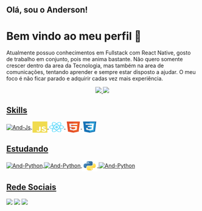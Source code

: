 ## Olá, sou o Anderson!

# Bem vindo ao meu perfil 👋

Atualmente possuo conhecimentos em Fullstack com React Native, gosto de trabalho em conjunto, pois me anima bastante. Não quero somente crescer dentro da area da Tecnologia, mas também na area de comunicações, tentando aprender e sempre estar disposto a ajudar. O meu foco é não ficar parado e adquirir cadas vez mais experiência.

<div align="center">
  <a href="https://github.com/AnderJunior">
  <img height="180em" src="https://github-readme-stats.vercel.app/api?username=AnderJunior&show_icons=true&theme=dark&include_all_commits=true&count_private=true"/>
  <img height="180em" src="https://github-readme-stats.vercel.app/api/top-langs/?username=AnderJunior&layout=compact&langs_count=7&theme=dark"/>
</div>

## Skills
<div style="display: inline_block">
  <img align="center" alt="And-Js" height="30" width="40" src="https://cdn.jsdelivr.net/gh/devicons/devicon/icons/figma/figma-original.svg" />
  <img align="center" alt="And-Js" height="30" width="40" src="https://raw.githubusercontent.com/devicons/devicon/master/icons/javascript/javascript-plain.svg">
  <img align="center" alt="And-React" height="30" width="40" src="https://raw.githubusercontent.com/devicons/devicon/master/icons/react/react-original.svg">
  <img align="center" alt="And-HTML" height="30" width="40" src="https://raw.githubusercontent.com/devicons/devicon/master/icons/html5/html5-original.svg">
  <img align="center" alt="And-CSS" height="30" width="40" src="https://raw.githubusercontent.com/devicons/devicon/master/icons/css3/css3-original.svg">
</div>


## Estudando
<div>
  <img align="center" alt="And-Python" height="30" width="40" src="https://cdn.jsdelivr.net/gh/devicons/devicon/icons/nodejs/nodejs-original.svg" />  
  <img align="center" alt="And-Python" height="30" width="40" src="https://cdn.jsdelivr.net/gh/devicons/devicon/icons/dart/dart-original.svg" />
  <img align="center" alt="And-Python" height="30" width="40" src="https://raw.githubusercontent.com/devicons/devicon/master/icons/python/python-original.svg">
  <img align="center" alt="And-Python" height="30" width="40" src="https://cdn.jsdelivr.net/gh/devicons/devicon/icons/java/java-original.svg" />    
</div>

## Rede Sociais
<div>
  <a href="https://instagram.com/andersilvajunior" target="_blank"><img src="https://img.shields.io/badge/-Instagram-%23E4405F?style=for-the-badge&logo=instagram&logoColor=white" target="_blank"></a>
  <a href = "mailto:devandjunior@gmail.com"><img src="https://img.shields.io/badge/-Gmail-%23333?style=for-the-badge&logo=gmail&logoColor=white" target="_blank"></a>
  <a href="https://www.linkedin.com/in/anderson-andrade-979615228" target="_blank"><img src="https://img.shields.io/badge/-LinkedIn-%230077B5?style=for-the-badge&logo=linkedin&logoColor=white" target="_blank"></a> 
  
</div>
